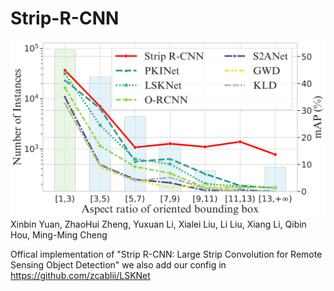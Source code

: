 # Strip-R-CNN
![Strip-R-CNN](DotaStatis.png)
Xinbin Yuan, ZhaoHui Zheng, Yuxuan Li, Xialei Liu, Li Liu, Xiang Li, Qibin Hou, Ming-Ming Cheng

Offical implementation of "Strip R-CNN: Large Strip Convolution for Remote Sensing Object Detection"
we also add our config in https://github.com/zcablii/LSKNet
